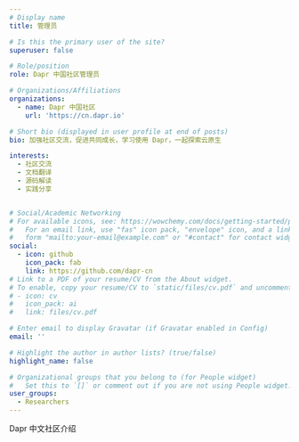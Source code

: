 ```yaml
---
# Display name
title: 管理员

# Is this the primary user of the site?
superuser: false

# Role/position
role: Dapr 中国社区管理员

# Organizations/Affiliations
organizations:
  - name: Dapr 中国社区
    url: 'https://cn.dapr.io'

# Short bio (displayed in user profile at end of posts)
bio: 加强社区交流，促进共同成长，学习使用 Dapr，一起探索云原生

interests:
  - 社区交流
  - 文档翻译
  - 源码解读
  - 实践分享


# Social/Academic Networking
# For available icons, see: https://wowchemy.com/docs/getting-started/page-builder/#icons
#   For an email link, use "fas" icon pack, "envelope" icon, and a link in the
#   form "mailto:your-email@example.com" or "#contact" for contact widget.
social:
  - icon: github
    icon_pack: fab
    link: https://github.com/dapr-cn
# Link to a PDF of your resume/CV from the About widget.
# To enable, copy your resume/CV to `static/files/cv.pdf` and uncomment the lines below.
# - icon: cv
#   icon_pack: ai
#   link: files/cv.pdf

# Enter email to display Gravatar (if Gravatar enabled in Config)
email: ''

# Highlight the author in author lists? (true/false)
highlight_name: false

# Organizational groups that you belong to (for People widget)
#   Set this to `[]` or comment out if you are not using People widget.
user_groups:
  - Researchers
---
```


Dapr 中文社区介绍
